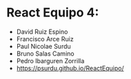 # React Equipo 4:
- David Ruiz Espino
- Francisco Arce Ruiz
- Paul Nicolae Surdu
- Bruno Salas Camino
- Pedro Ibarguren Zorrilla
- https://psurdu.github.io/ReactEquipo/
